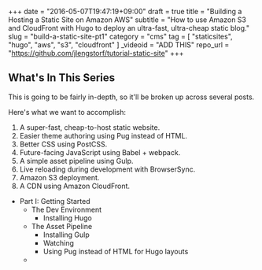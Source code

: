 +++
date = "2016-05-07T19:47:19+09:00"
draft = true
title = "Building a Hosting a Static Site on Amazon AWS"
subtitle = "How to use Amazon S3 and CloudFront with Hugo to deploy an ultra-fast, ultra-cheap static blog."
slug = "build-a-static-site-pt1"
category = "cms"
tag = [
    "staticsites",
    "hugo",
    "aws",
    "s3",
    "cloudfront"
]
_videoid = "ADD THIS"
repo_url = "https://github.com/jlengstorf/tutorial-static-site"
+++
## What's In This Series

This is going to be fairly in-depth, so it'll be broken up across several posts.

Here's what we want to accomplish:

1. A super-fast, cheap-to-host static website.
2. Easier theme authoring using Pug instead of HTML.
3. Better CSS using PostCSS.
4. Future-facing JavaScript using Babel + webpack.
5. A simple asset pipeline using Gulp.
6. Live reloading during development with BrowserSync.
7. Amazon S3 deployment.
8. A CDN using Amazon CloudFront.

- Part I: Getting Started
    + The Dev Environment
        * Installing Hugo
    + The Asset Pipeline
        * Installing Gulp
        * Watching 
        * Using Pug instead of HTML for Hugo layouts
    + 
